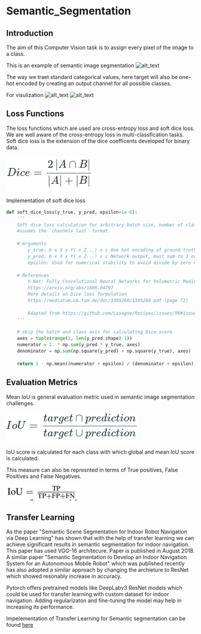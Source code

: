 # Semantic_Segmentation
## Introduction

The aim of this Computer Vision task is to assign every pixel of the image to a class.

This is an example of semantic image segmentation
![alt_text](https://www.jeremyjordan.me/content/images/2018/05/Screen-Shot-2018-05-17-at-7.42.16-PM.png)

The way we traet standard categorical values, here target will also be one-hot encoded by creating an output channel for all possible classes.

For visulization ![alt_text](https://www.jeremyjordan.me/content/images/2018/05/Screen-Shot-2018-05-16-at-9.36.00-PM.png)
![alt_text](https://www.jeremyjordan.me/content/images/2018/05/Screen-Shot-2018-05-16-at-9.36.38-PM.png)

## Loss Functions

The loss functions which are used are cross-entropy loss and soft dice loss. We are well aware of the cross-entropy loss in multi-classfication tasks. Soft dice loss is the extension of the dice coefficents developed for binary data.

![alt_text](./dice.png)

Implementation of soft dice loss
```python
def soft_dice_loss(y_true, y_pred, epsilon=1e-6): 
    ''' 
    Soft dice loss calculation for arbitrary batch size, number of classes, and number of spatial dimensions.
    Assumes the `channels_last` format.
  
    # Arguments
        y_true: b x X x Y( x Z...) x c One hot encoding of ground truth
        y_pred: b x X x Y( x Z...) x c Network output, must sum to 1 over c channel (such as after softmax) 
        epsilon: Used for numerical stability to avoid divide by zero errors
    
    # References
        V-Net: Fully Convolutional Neural Networks for Volumetric Medical Image Segmentation 
        https://arxiv.org/abs/1606.04797
        More details on Dice loss formulation 
        https://mediatum.ub.tum.de/doc/1395260/1395260.pdf (page 72)
        
        Adapted from https://github.com/Lasagne/Recipes/issues/99#issuecomment-347775022
    '''
    
    # skip the batch and class axis for calculating Dice score
    axes = tuple(range(1, len(y_pred.shape)-1)) 
    numerator = 2. * np.sum(y_pred * y_true, axes)
    denominator = np.sum(np.square(y_pred) + np.square(y_true), axes)
    
    return 1 - np.mean((numerator + epsilon) / (denominator + epsilon)) # average over classes and batch
```

## Evaluation Metrics

Mean IoU is general evaluation metric used in semantic image segmentation challenges.

![alt_text](./IoU.png)

IoU score is calculated for each class with which global and mean IoU score is calculated.

This measure can also be represnted in terms of True positives, False Positives and False Negatives.

![alt_text](./IoU_2.png)


## Transfer Learning 

As the paper "Semantic Scene Segmentation for Indoor Robot Navigation via Deep Learning" has shown that with the help of transfer learning we can achieve significant results in semantic segmentation for indoor navigation. This paper has used VGG-16 architecure. Paper is published in August 2018. A similar paper "Semantic Segmentation to Develop an Indoor Navigation System for an Autonomous Mobile Robot" which was published recently has also adopted a similar approach by changing the archieture to ResNet which showed resonably increase in accuracy.

Pytorch offers pretrained models like DeepLabv3 ResNet models which could be used for transfer learning with custom dataset for indoor navigation. Adding regularizaton and fine-tuning the model may help in increasing its performance.

Impelementation of Transfer Learning for Semantic segmentation can be found [here](https://github.com/msminhas93/DeepLabv3FineTuning)


